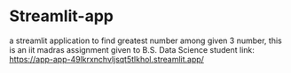 # Streamlit-app
a streamlit application to find greatest number among given 3 number, this is an iit madras assignment given to B.S. Data Science student
link: https://app-app-49lkrxnchvljsqt5tlkhol.streamlit.app/
